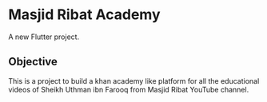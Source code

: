 # Masjid Ribat Academy

A new Flutter project.

## Objective

This is a project to build a khan academy like platform for all the educational videos of Sheikh Uthman ibn Farooq from Masjid Ribat YouTube channel. 
